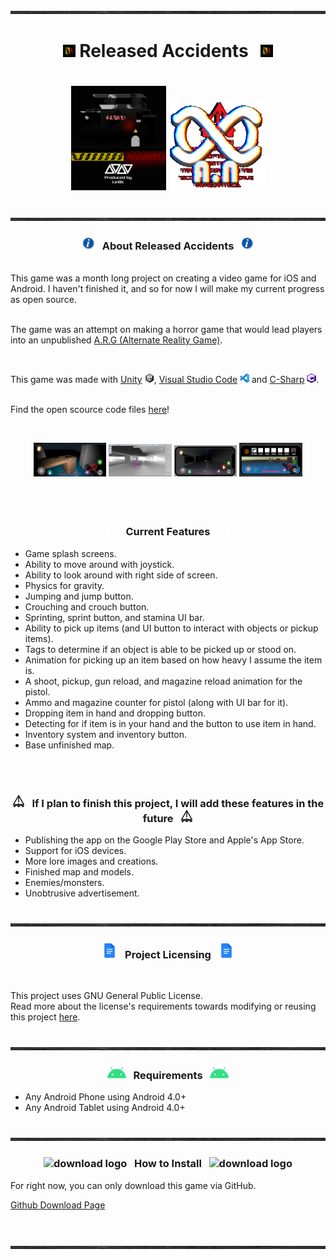 <img src="https://github.com/Lin8x/releasedaccidents/blob/main/imagesforgithub/smoothleather.jpg?raw=true" width="100%" height="5">

# <p align="center"> <img src="https://github.com/Lin8x/releasedaccidents/blob/main/imagesforgithub/gamelogo2%20iconlogo.png?raw=true" alt="info" width="20" height="20"> Released Accidents &nbsp; <img src="https://github.com/Lin8x/releasedaccidents/blob/main/imagesforgithub/gamelogo2%20iconlogo.png?raw=true" alt="info" width="20" height="20"> </p> 

# <p align="center"> <img src="https://github.com/Lin8x/releasedaccidents/blob/main/imagesforgithub/gamelogo2.png?raw=true" width="30%" height="30%">  <img src="https://github.com/Lin8x/releasedaccidents/blob/main/imagesforgithub/corruptedlogousethis.png?raw=true" width="30%" height="30%"> </p> 

<img src="https://github.com/Lin8x/releasedaccidents/blob/main/imagesforgithub/smoothleather.jpg?raw=true" width="100%" height="5">

### <p align="center"> <img src="https://github.com/Lin8x/releasedaccidents/blob/main/imagesforgithub/informationlogo.png?raw=true" alt="info" width="20" height="20"> &nbsp; About Released Accidents &nbsp; <img src="https://github.com/Lin8x/releasedaccidents/blob/main/imagesforgithub/informationlogo.png?raw=true" alt="info" width="20" height="20"> </p>

<br>
This game was a month long project on creating a video game for iOS and Android. I haven't finished it, 
and so for now I will make my current progress as open source.
<br><br>

The game was an attempt on making a horror game that would lead players into an unpublished [A.R.G (Alternate Reality Game)](https://en.wikipedia.org/wiki/Alternate_reality_game).

<br>

This game was made with [Unity](https://unity.com/) <img src="https://github.com/Lin8x/releasedaccidents/blob/main/imagesforgithub/unitylogo2.png?raw=true" alt="screenshot1" width="15" height="15">, [Visual Studio Code](https://code.visualstudio.com/) <img src="https://github.com/Lin8x/releasedaccidents/blob/main/imagesforgithub/visualstudiocode.png?raw=true" alt="screenshot2" width="15" height="15"> and [C-Sharp](https://docs.microsoft.com/en-us/dotnet/csharp/) <img src="https://github.com/Lin8x/releasedaccidents/blob/main/imagesforgithub/Csharplogo.png?raw=true" alt="3" width="15" height="15">.<br> 
<br>

Find the open scource code files [here](https://github.com/Lin8x/releasedaccidents/find/main)!

<br>
<p align="center"> 
  <img src="https://github.com/Lin8x/releasedaccidents/blob/main/imagesforgithub/screenshotofflashlight.png?raw=true" alt="googleplaymobile" width="23%" height="20%"> 
  <img src="https://github.com/Lin8x/releasedaccidents/blob/main/imagesforgithub/mapofgame.png?raw=true" alt="screenshot1" width="20%" height="20%"> 
  <img src="https://github.com/Lin8x/releasedaccidents/blob/main/imagesforgithub/screenshotofgame.png?raw=true" alt="screenshot2" width="20%" height="20%"> 
  <img src="https://github.com/Lin8x/releasedaccidents/blob/main/imagesforgithub/notdarkimage.png" alt="3" width="20%" height="20%"> 
</p>

<br><br>

### <p align="center"> <img src="https://github.com/Lin8x/releasedaccidents/blob/main/imagesforgithub/alarmnectary.png?raw=true" alt="requirements" width="20" height="20"> &nbsp; Current Features &nbsp; <img src="https://github.com/Lin8x/releasedaccidents/blob/main/imagesforgithub/alarmnectary.png?raw=true" alt="requirements" width="20" height="20"> </p>

- Game splash screens.
- Ability to move around with joystick.
- Ability to look around with right side of screen.
- Physics for gravity.
- Jumping and jump button.
- Crouching and crouch button.
- Sprinting, sprint button, and stamina UI bar.
- Ability to pick up items (and UI button to interact with objects or pickup items).
- Tags to determine if an object is able to be picked up or stood on.
- Animation for picking up an item based on how heavy I assume the item is.
- A shoot, pickup, gun reload, and magazine reload animation for the pistol.
- Ammo and magazine counter for pistol (along with UI bar for it).
- Dropping item in hand and dropping button.
- Detecting for if item is in your hand and the button to use item in hand.
- Inventory system and inventory button.
- Base unfinished map.

<br><br>

### <p align="center"> <img src="https://github.com/Lin8x/releasedaccidents/blob/main/imagesforgithub/direktattentionlogotransparent.png?raw=true" alt="requirements" width="20" height="20"> &nbsp; **If I plan to finish this project, I will add these features in the future** &nbsp; <img src="https://github.com/Lin8x/releasedaccidents/blob/main/imagesforgithub/direktattentionlogotransparent.png?raw=true" alt="requirements" width="20" height="20"> </p>

- Publishing the app on the Google Play Store and Apple's App Store.
- Support for iOS devices.
- More lore images and creations.
- Finished map and models.
- Enemies/monsters.
- Unobtrusive advertisement.

<br>

<img src="https://github.com/Lin8x/releasedaccidents/blob/main/imagesforgithub/smoothleather.jpg?raw=true" width="100%" height="5">

### <p align="center"> <img src="https://github.com/Lin8x/releasedaccidents/blob/main/imagesforgithub/docslogo.png?raw=true" alt="logo" width="25" height="25"> &nbsp; Project Licensing &nbsp; <img src="https://github.com/Lin8x/releasedaccidents/blob/main/imagesforgithub/docslogo.png?raw=true" alt="logo" width="25" height="25"> </p>
<br>

This project uses GNU General Public License.<br>
Read more about the license's requirements towards modifying or reusing this project [here](https://www.gnu.org/licenses/gpl-3.0.en.html).

<br>

<img src="https://github.com/Lin8x/releasedaccidents/blob/main/imagesforgithub/smoothleather.jpg?raw=true" width="100%" height="5">

### <p align="center"> <img src="https://github.com/Lin8x/releasedaccidents/blob/main/imagesforgithub/androidheadlogo.png?raw=true" alt="requirements" width="30" height="20"> &nbsp; Requirements &nbsp; <img src="https://github.com/Lin8x/releasedaccidents/blob/main/imagesforgithub/androidheadlogo.png?raw=true" alt="requirements" width="30" height="20"> </p>

- Any Android Phone using Android 4.0+
- Any Android Tablet using Android 4.0+

<br>

<img src="https://github.com/Lin8x/releasedaccidents/blob/main/imagesforgithub/smoothleather.jpg?raw=true" width="100%" height="5">

### <p align="center"> ![download logo](https://raw.githubusercontent.com/asian-code/artem-mail/master/images/howtoinstallimage.png) &nbsp; How to Install &nbsp; ![download logo](https://raw.githubusercontent.com/asian-code/artem-mail/master/images/howtoinstallimage.png) </p>

For right now, you can only download this game via GitHub.
<br>

[Github Download Page](https://github.com/Lin8x/EasyCalculator/raw/main/releases/easycalculator.apk)
<br><br>

<br>
<img src="https://github.com/Lin8x/releasedaccidents/blob/main/imagesforgithub/smoothleather.jpg?raw=true" width="100%" height="5">
